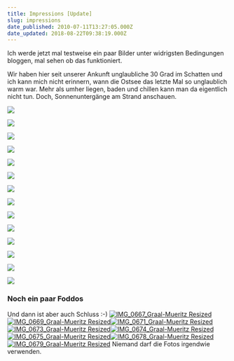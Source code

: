 ```yaml
---
title: Impressions [Update]
slug: impressions
date_published: 2010-07-11T13:27:05.000Z
date_updated: 2018-08-22T09:38:19.000Z
---
```


Ich werde jetzt mal testweise ein paar Bilder unter widrigsten Bedingungen bloggen, mal sehen ob das funktioniert.

Wir haben hier seit unserer Ankunft unglaubliche 30 Grad im Schatten und ich kann mich nicht erinnern, wann die Ostsee das letzte Mal so unglaublich warm war. Mehr als umher liegen, baden und chillen kann man da eigentlich nicht tun. Doch, Sonnenuntergänge am Strand anschauen.

[![](//picdump.thafaker.de/2010/07/p_2048_1536_3CE6E6A6-62C9-4A6C-85E2-1CA4DAB58095.jpeg)](http://picdump.thafaker.de/2010/07/p_2048_1536_3CE6E6A6-62C9-4A6C-85E2-1CA4DAB58095.jpeg)

[![](//picdump.thafaker.de/2010/07/p_2048_1536_27907C7D-A78D-404A-A138-4D58567A8230.jpeg)](http://picdump.thafaker.de/2010/07/p_2048_1536_27907C7D-A78D-404A-A138-4D58567A8230.jpeg)

[![](//picdump.thafaker.de/2010/07/p_2048_1536_1C45B9A1-A407-4897-B3B2-F3118382455E.jpeg)](http://picdump.thafaker.de/2010/07/p_2048_1536_1C45B9A1-A407-4897-B3B2-F3118382455E.jpeg)

[![](//picdump.thafaker.de/2010/07/l_2048_1536_A431D4AB-3188-4E57-B303-0E240393B369.jpeg)](http://picdump.thafaker.de/2010/07/l_2048_1536_A431D4AB-3188-4E57-B303-0E240393B369.jpeg)

[![](//picdump.thafaker.de/2010/07/l_2048_1536_33F1F427-EE6E-4DF2-B027-12CADFFF9266.jpeg)](http://picdump.thafaker.de/2010/07/l_2048_1536_33F1F427-EE6E-4DF2-B027-12CADFFF9266.jpeg)

[![](//picdump.thafaker.de/2010/07/p_2048_1536_6D6F67C0-47F4-4D76-8D59-C479D849264C.jpeg)](http://picdump.thafaker.de/2010/07/p_2048_1536_6D6F67C0-47F4-4D76-8D59-C479D849264C.jpeg)

[![](//picdump.thafaker.de/2010/07/l_2048_1536_51D898CD-BFC0-45A8-86DE-45649FCBE971.jpeg)](http://picdump.thafaker.de/2010/07/l_2048_1536_51D898CD-BFC0-45A8-86DE-45649FCBE971.jpeg)

[![](//picdump.thafaker.de/2010/07/p_2048_1536_D68BD346-4874-4BA9-BC7A-60C715381C4B.jpeg)](http://picdump.thafaker.de/2010/07/p_2048_1536_D68BD346-4874-4BA9-BC7A-60C715381C4B.jpeg)

[![](//picdump.thafaker.de/2010/07/p_2048_1536_9B4E2D9D-9CE5-4C0D-96F1-E36D2A52CE36.jpeg)](http://picdump.thafaker.de/2010/07/p_2048_1536_9B4E2D9D-9CE5-4C0D-96F1-E36D2A52CE36.jpeg)

[![](//picdump.thafaker.de/2010/07/p_2048_1536_D2738F28-F1E9-4B88-BE6A-15880F38DCC0.jpeg)](http://picdump.thafaker.de/2010/07/p_2048_1536_D2738F28-F1E9-4B88-BE6A-15880F38DCC0.jpeg)

[![](//picdump.thafaker.de/2010/07/l_2048_1536_5FC14377-CB65-421E-8254-761D267F7F04.jpeg)](http://picdump.thafaker.de/2010/07/l_2048_1536_5FC14377-CB65-421E-8254-761D267F7F04.jpeg)

[![](//picdump.thafaker.de/2010/07/l_2048_1536_1DD04DC8-7E5E-4801-AB55-0F1C5A9D9119.jpeg)](http://picdump.thafaker.de/2010/07/l_2048_1536_1DD04DC8-7E5E-4801-AB55-0F1C5A9D9119.jpeg)

[![](//picdump.thafaker.de/2010/07/p_2048_1536_775C4A84-6F38-4B82-88A2-04E302AE61A8.jpeg)](http://picdump.thafaker.de/2010/07/p_2048_1536_775C4A84-6F38-4B82-88A2-04E302AE61A8.jpeg)

[![](//picdump.thafaker.de/2010/07/l_2048_1536_E32AEAD6-74A8-45D3-B2A4-37F90262A67B.jpeg)](http://picdump.thafaker.de/2010/07/l_2048_1536_E32AEAD6-74A8-45D3-B2A4-37F90262A67B.jpeg)

### Noch ein paar Foddos

Und dann ist aber auch Schluss :-)
[![IMG_0667_Graal-Mueritz Resized](//picdump.thafaker.de/2010/07/IMG_0667_Graal-Mueritz-Resized-580x435.jpg)](http://picdump.thafaker.de/2010/07/IMG_0667_Graal-Mueritz-Resized.jpg)[![IMG_0669_Graal-Mueritz Resized](//picdump.thafaker.de/2010/07/IMG_0669_Graal-Mueritz-Resized-435x580.jpg)](http://picdump.thafaker.de/2010/07/IMG_0669_Graal-Mueritz-Resized.jpg)[![IMG_0671_Graal-Mueritz Resized](//picdump.thafaker.de/2010/07/IMG_0671_Graal-Mueritz-Resized-580x435.jpg)](http://picdump.thafaker.de/2010/07/IMG_0671_Graal-Mueritz-Resized.jpg)[![IMG_0673_Graal-Mueritz Resized](//picdump.thafaker.de/2010/07/IMG_0673_Graal-Mueritz-Resized-435x580.jpg)](http://picdump.thafaker.de/2010/07/IMG_0673_Graal-Mueritz-Resized.jpg)[![IMG_0674_Graal-Mueritz Resized](//picdump.thafaker.de/2010/07/IMG_0674_Graal-Mueritz-Resized-580x435.jpg)](http://picdump.thafaker.de/2010/07/IMG_0674_Graal-Mueritz-Resized.jpg)[![IMG_0675_Graal-Mueritz Resized](//picdump.thafaker.de/2010/07/IMG_0675_Graal-Mueritz-Resized-580x435.jpg)](http://picdump.thafaker.de/2010/07/IMG_0675_Graal-Mueritz-Resized.jpg)[![IMG_0678_Graal-Mueritz Resized](//picdump.thafaker.de/2010/07/IMG_0678_Graal-Mueritz-Resized-580x435.jpg)](http://picdump.thafaker.de/2010/07/IMG_0678_Graal-Mueritz-Resized.jpg)[![IMG_0679_Graal-Mueritz Resized](//picdump.thafaker.de/2010/07/IMG_0679_Graal-Mueritz-Resized-435x580.jpg)](http://picdump.thafaker.de/2010/07/IMG_0679_Graal-Mueritz-Resized.jpg)
Niemand darf die Fotos irgendwie verwenden.
